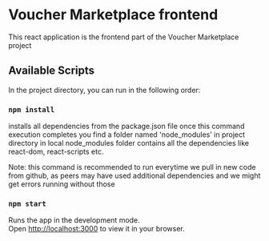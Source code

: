 # Voucher Marketplace frontend

This react application is the frontend part of the Voucher Marketplace project

## Available Scripts

In the project directory, you can run in the following order:

### `npm install`

installs all dependencies from the package.json file
once this command execution completes you find a folder named 'node_modules' in project directory in local
node_modules folder contains all the dependencies like react-dom, react-scripts etc.

Note: this command is recommended to run everytime we pull in new code from github, as peers may have used additional dependencies and we might get errors running without those

### `npm start`

Runs the app in the development mode.\
Open [http://localhost:3000](http://localhost:3000) to view it in your browser.
